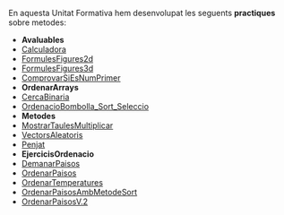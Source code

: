 En aquesta Unitat Formativa hem desenvolupat les seguents **practiques** sobre metodes:
- **Avaluables**
- [Calculadora](https://github.com/MarcMengual/Porfoli/blob/main/Moduls/M03/UF2/Exercicis_Avaluables/Ex1Calculadora.java)
- [FormulesFigures2d](https://github.com/MarcMengual/Porfoli/blob/main/Moduls/M03/UF2/Exercicis_Avaluables/Ex2.java)
- [FormulesFigures3d](https://github.com/MarcMengual/Porfoli/blob/main/Moduls/M03/UF2/Exercicis_Avaluables/Ex3.java)
- [ComprovarSiEsNumPrimer](https://github.com/MarcMengual/Porfoli/blob/main/Moduls/M03/UF2/Exercicis_Avaluables/Ex4.java)
- **OrdenarArrays**
- [CercaBinaria](https://github.com/MarcMengual/Porfoli/blob/main/Moduls/M03/UF2/Exercicis_Ordenar_Arrays/Cerca_binaria.java)
- [OrdenacioBombolla_Sort_Seleccio](https://github.com/MarcMengual/Porfoli/blob/main/Moduls/M03/UF2/Exercicis_Ordenar_Arrays/ordenacio.java)
- **Metodes**
- [MostrarTaulesMultiplicar](https://github.com/MarcMengual/Porfoli/blob/main/Moduls/M03/UF2/Exercicis_metodes/MostrarTaulesMultiplicar.java)
- [VectorsAleatoris](https://github.com/MarcMengual/Porfoli/blob/main/Moduls/M03/UF2/Exercicis_metodes/VectorsAleatoris.java)
- [Penjat](https://github.com/MarcMengual/Porfoli/blob/main/Moduls/M03/UF2/Exercicis_metodes/penjat.java) 
- **EjercicisOrdenacio**
- [DemanarPaisos](https://github.com/MarcMengual/Porfoli/blob/main/Moduls/M03/UF2/exercicis_Inici_m02/Ex04.java)
- [OrdenarPaisos](https://github.com/MarcMengual/Porfoli/blob/main/Moduls/M03/UF2/exercicis_Inici_m02/Ex1.java)
- [OrdenarTemperatures](https://github.com/MarcMengual/Porfoli/blob/main/Moduls/M03/UF2/exercicis_Inici_m02/Ex2.java)
- [OrdenarPaisosAmbMetodeSort](https://github.com/MarcMengual/Porfoli/blob/main/Moduls/M03/UF2/exercicis_Inici_m02/Ex3.java)
- [OrdenarPaisosV.2](https://github.com/MarcMengual/Porfoli/blob/main/Moduls/M03/UF2/exercicis_Inici_m02/ex4.java)
